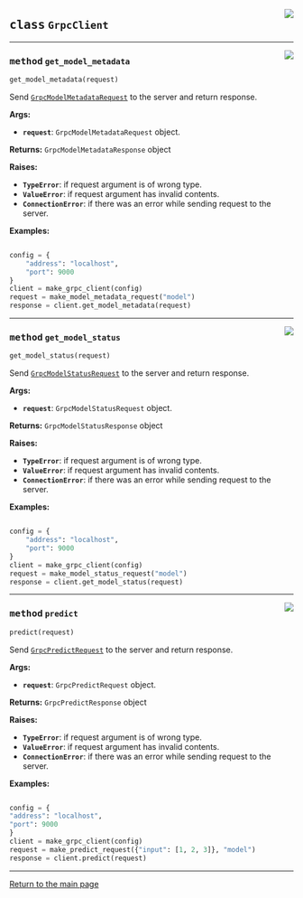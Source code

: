 
<a href="../../../../client/python/lib/ovmsclient/tfs_compat/grpc/serving_client.py#L26"><img align="right" style="float:right;" src="https://img.shields.io/badge/-source-cccccc?style=flat-square"></a>

## <kbd>class</kbd> `GrpcClient`

---

<a href="../../../../client/python/lib/ovmsclient/tfs_compat/grpc/serving_client.py#L61"><img align="right" style="float:right;" src="https://img.shields.io/badge/-source-cccccc?style=flat-square"></a>

### <kbd>method</kbd> `get_model_metadata`

```python
get_model_metadata(request)
```

Send [`GrpcModelMetadataRequest`](https://github.com/openvinotoolkit/model_server/blob/develop/client/python/lib/ovmsclient/tfs_compat/grpc/requests.py#L31) to the server and return response.


**Args:**
 
 - <b>`request`</b>:  `GrpcModelMetadataRequest` object. 


**Returns:**
 `GrpcModelMetadataResponse` object 


**Raises:**
 
 - <b>`TypeError`</b>:   if request argument is of wrong type.
 - <b>`ValueError`</b>:   if request argument has invalid contents.
 - <b>`ConnectionError`</b>:   if there was an error while sending request to the server.


**Examples:**
 
```python

config = {
    "address": "localhost",
    "port": 9000
}
client = make_grpc_client(config)
request = make_model_metadata_request("model")
response = client.get_model_metadata(request)

```

---

<a href="../../../../client/python/lib/ovmsclient/tfs_compat/grpc/serving_client.py#L89"><img align="right" style="float:right;" src="https://img.shields.io/badge/-source-cccccc?style=flat-square"></a>

### <kbd>method</kbd> `get_model_status`

```python
get_model_status(request)
```

Send [`GrpcModelStatusRequest`](https://github.com/openvinotoolkit/model_server/blob/develop/client/python/lib/ovmsclient/tfs_compat/grpc/requests.py#L37) to the server and return response. 


**Args:**
 
 - <b>`request`</b>:  `GrpcModelStatusRequest` object. 


**Returns:**
 `GrpcModelStatusResponse` object 


**Raises:**
 
 - <b>`TypeError`</b>:   if request argument is of wrong type.
 - <b>`ValueError`</b>:   if request argument has invalid contents.
 - <b>`ConnectionError`</b>:   if there was an error while sending request to the server.


**Examples:**

```python

config = {
    "address": "localhost",
    "port": 9000
}
client = make_grpc_client(config)
request = make_model_status_request("model")
response = client.get_model_status(request)

```


---

<a href="../../../../client/python/lib/ovmsclient/tfs_compat/grpc/serving_client.py#L33"><img align="right" style="float:right;" src="https://img.shields.io/badge/-source-cccccc?style=flat-square"></a>

### <kbd>method</kbd> `predict`

```python
predict(request)
```

Send [`GrpcPredictRequest`](https://github.com/openvinotoolkit/model_server/blob/develop/client/python/lib/ovmsclient/tfs_compat/grpc/requests.py#L25) to the server and return response. 


**Args:**
 
 - <b>`request`</b>:  `GrpcPredictRequest` object. 


**Returns:**
 `GrpcPredictResponse` object 


**Raises:**
 
 - <b>`TypeError`</b>:   if request argument is of wrong type.
 - <b>`ValueError`</b>:   if request argument has invalid contents.
 - <b>`ConnectionError`</b>:   if there was an error while sending request to the server.


**Examples:**

```python

config = {
"address": "localhost",
"port": 9000
}
client = make_grpc_client(config)
request = make_predict_request({"input": [1, 2, 3]}, "model")
response = client.predict(request)

```

---

<a href="README.md">Return to the main page</a>

